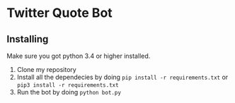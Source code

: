 # Twitter Quote Bot

## Installing
Make sure you got python 3.4 or higher installed.
1. Clone my repository
2. Install all the dependecies by doing `pip install -r requirements.txt` or `pip3 install -r requirements.txt`
3. Run the bot by doing `python bot.py`
